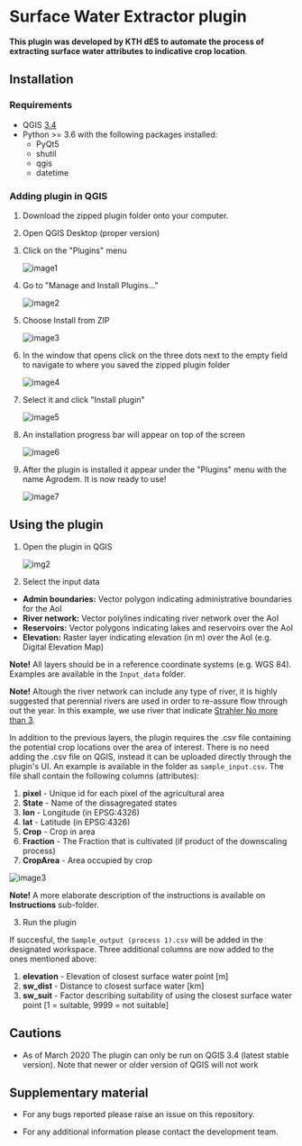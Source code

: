 # Surface Water Extractor plugin

**This plugin was developed by KTH dES to automate the process of extracting surface water attributes to indicative crop location**.

## Installation 

### Requirements

- QGIS [3.4](https://qgis.org/en/site/forusers/download.html)
- Python >= 3.6 with the following packages installed:
	- PyQt5
	- shutil
	- qgis
	- datetime

### Adding plugin in QGIS

1.	Download the zipped plugin folder onto your computer.
2.	Open QGIS Desktop (proper version)
3.	Click on the "Plugins" menu

	![image1](assets/img/ins_img_1.jpg)

4.	Go to "Manage and Install Plugins..."

	![image2](assets/img/ins_img_2.jpg)

5.	Choose Install from ZIP
 	
	![image3](assets/img/ins_img_3.jpg)

6.	In the window that opens click on the three dots next to the empty field to navigate to where you saved the zipped plugin folder
	
	![image4](assets/img/ins_img_4.jpg)

7.	Select it and click "Install plugin"
 	
	![image5](assets/img/ins_img_5.jpg)

8.	An installation progress bar will appear on top of the screen
	
	![image6](assets/img/ins_img_6.jpg)

9.	After the plugin is installed it appear under the "Plugins" menu with the name Agrodem. It is now ready to use!
	
	![image7](assets/img/ins_img_7.jpg)

## Using the plugin

1.	Open the plugin in QGIS

	![img2](assets/img/run_img_2.jpg)

2.	Select the input data

* **Admin boundaries:** Vector polygon indicating administrative boundaries for the AoI
* **River network:** Vector polylines indicating river network over the AoI
* **Reservoirs:** Vector polygons indicating lakes and reservoirs over the AoI
* **Elevation:** Raster layer indicating elevation (in m) over the AoI (e.g. Digital Elevation Map)

**Note!** All layers should be in a reference coordinate systems (e.g. WGS 84). Examples are available in the ```Input_data``` folder. 

**Note!** Altough the river network can include any type of river, it is highly suggested that perennial rivers are used in order to re-assure flow through out the year. In this example, we use river that indicate [Strahler No more than 3](https://www.mdpi.com/1996-1073/11/11/3100).

In addition to the previous layers, the plugin requires the .csv file containing the potential crop locations over the area of interest. There is no need adding the .csv file on QGIS, instead it can be uploaded directly through the plugin's UI. An example is available in the folder as ```sample_input.csv```. The file shall contain the following columns (attributes):

1. **pixel** - Unique id for each pixel of the agricultural area
2. **State** - Name of the dissagregated states 
3. **lon** - Longitude (in EPSG:4326)
4. **lat** - Latitude (in EPSG:4326)
5. **Crop** - Crop in area
6. **Fraction** - The Fraction that is cultivated (if product of the downscaling process)
7. **CropArea** - Area occupied by crop 

![image3](assets/img/run_img_8.JPG)

**Note!** A more elaborate description of the instructions is available on **Instructions** sub-folder.

3.	Run the plugin

If succesful, the ```Sample_output (process 1).csv``` will be added in the designated workspace. Three additional columns are now added to the ones mentioned above:

1. **elevation** - Elevation of closest surface water point [m]
2. **sw_dist** - Distance to closest surface water [km]
3. **sw_suit** - Factor describing suitability of using the closest surface water point [1 = suitable, 9999 = not suitable] 

## Cautions

* As of March 2020 The plugin can only be run on QGIS 3.4 (latest stable version). Note that newer or older version of QGIS will not work

## Supplementary material

* For any bugs reported please raise an issue on this repository.

* For any additional information please contact the development team.
